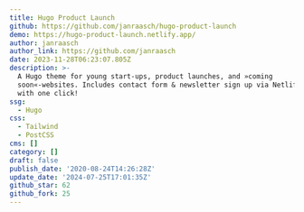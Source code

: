 ```yaml
---
title: Hugo Product Launch
github: https://github.com/janraasch/hugo-product-launch
demo: https://hugo-product-launch.netlify.app/
author: janraasch
author_link: https://github.com/janraasch
date: 2023-11-28T06:23:07.805Z
description: >-
  A Hugo theme for young start-ups, product launches, and »coming
  soon«-websites. Includes contact form & newsletter sign up via Netlify. Deploy
  with one click!
ssg:
  - Hugo
css:
  - Tailwind
  - PostCSS
cms: []
category: []
draft: false
publish_date: '2020-08-24T14:26:28Z'
update_date: '2024-07-25T17:01:35Z'
github_star: 62
github_fork: 25
---
```

